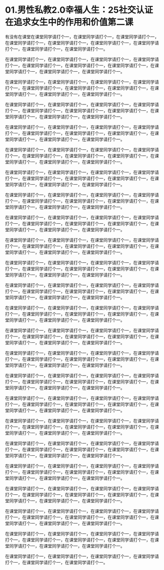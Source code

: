 # 01.男性私教2.0幸福人生：25社交认证在追求女生中的作用和价值第二课

有没有在课堂在课堂同学请打个一，在课堂同学请打个一，在课堂同学请打个一，在课堂同学请打个一，在课堂同学请打个一，在课堂同学请打个一，在课堂同学请打个一，在课堂同学请打个一，在课堂同学请打个一。

在课堂同学请打个一，在课堂同学请打个一，在课堂同学请打个一，在课堂同学请打个一，在课堂同学请打个一，在课堂同学请打个一，在课堂同学请打个一，在课堂同学请打个一，在课堂同学请打个一，在课堂同学请打个一。

在课堂同学请打个一，在课堂同学请打个一，在课堂同学请打个一，在课堂同学请打个一，在课堂同学请打个一，在课堂同学请打个一，在课堂同学请打个一，在课堂同学请打个一，在课堂同学请打个一，在课堂同学请打个一。

在课堂同学请打个一，在课堂同学请打个一，在课堂同学请打个一，在课堂同学请打个一，在课堂同学请打个一，在课堂同学请打个一，在课堂同学请打个一，在课堂同学请打个一，在课堂同学请打个一，在课堂同学请打个一。

在课堂同学请打个一，在课堂同学请打个一，在课堂同学请打个一，在课堂同学请打个一，在课堂同学请打个一，在课堂同学请打个一，在课堂同学请打个一，在课堂同学请打个一，在课堂同学请打个一，在课堂同学请打个一。

在课堂同学请打个一，在课堂同学请打个一，在课堂同学请打个一，在课堂同学请打个一，在课堂同学请打个一，在课堂同学请打个一，在课堂同学请打个一，在课堂同学请打个一，在课堂同学请打个一，在课堂同学请打个一。

在课堂同学请打个一，在课堂同学请打个一，在课堂同学请打个一，在课堂同学请打个一，在课堂同学请打个一，在课堂同学请打个一，在课堂同学请打个一，在课堂同学请打个一，在课堂同学请打个一，在课堂同学请打个一。

在课堂同学请打个一，在课堂同学请打个一，在课堂同学请打个一，在课堂同学请打个一，在课堂同学请打个一，在课堂同学请打个一，在课堂同学请打个一，在课堂同学请打个一，在课堂同学请打个一，在课堂同学请打个一。

在课堂同学请打个一，在课堂同学请打个一，在课堂同学请打个一，在课堂同学请打个一，在课堂同学请打个一，在课堂同学请打个一，在课堂同学请打个一，在课堂同学请打个一，在课堂同学请打个一，在课堂同学请打个一。

在课堂同学请打个一，在课堂同学请打个一，在课堂同学请打个一，在课堂同学请打个一，在课堂同学请打个一，在课堂同学请打个一，在课堂同学请打个一，在课堂同学请打个一，在课堂同学请打个一，在课堂同学请打个一。

在课堂同学请打个一，在课堂同学请打个一，在课堂同学请打个一，在课堂同学请打个一，在课堂同学请打个一，在课堂同学请打个一，在课堂同学请打个一，在课堂同学请打个一，在课堂同学请打个一，在课堂同学请打个一。

在课堂同学请打个一，在课堂同学请打个一，在课堂同学请打个一，在课堂同学请打个一，在课堂同学请打个一，在课堂同学请打个一，在课堂同学请打个一，在课堂同学请打个一，在课堂同学请打个一，在课堂同学请打个一。

在课堂同学请打个一，在课堂同学请打个一，在课堂同学请打个一，在课堂同学请打个一，在课堂同学请打个一，在课堂同学请打个一，在课堂同学请打个一，在课堂同学请打个一，在课堂同学请打个一，在课堂同学请打个一。

在课堂同学请打个一，在课堂同学请打个一，在课堂同学请打个一，在课堂同学请打个一，在课堂同学请打个一，在课堂同学请打个一，在课堂同学请打个一，在课堂同学请打个一，在课堂同学请打个一，在课堂同学请打个一。

在课堂同学请打个一，在课堂同学请打个一，在课堂同学请打个一，在课堂同学请打个一，在课堂同学请打个一，在课堂同学请打个一，在课堂同学请打个一，在课堂同学请打个一，在课堂同学请打个一，在课堂同学请打个一。

在课堂同学请打个一，在课堂同学请打个一，在课堂同学请打个一，在课堂同学请打个一，在课堂同学请打个一，在课堂同学请打个一，在课堂同学请打个一，在课堂同学请打个一，在课堂同学请打个一，在课堂同学请打个一。

在课堂同学请打个一，在课堂同学请打个一，在课堂同学请打个一，在课堂同学请打个一，在课堂同学请打个一，在课堂同学请打个一，在课堂同学请打个一，在课堂同学请打个一，在课堂同学请打个一，在课堂同学请打个一。

在课堂同学请打个一，在课堂同学请打个一，在课堂同学请打个一，在课堂同学请打个一，在课堂同学请打个一，在课堂同学请打个一，在课堂同学请打个一，在课堂同学请打个一，在课堂同学请打个一，在课堂同学请打个一。

在课堂同学请打个一，在课堂同学请打个一，在课堂同学请打个一，在课堂同学请打个一，在课堂同学请打个一，在课堂同学请打个一，在课堂同学请打个一，在课堂同学请打个一，在课堂同学请打个一，在课堂同学请打个一。

在课堂同学请打个一，在课堂同学请打个一，在课堂同学请打个一，在课堂同学请打个一，在课堂同学请打个一，在课堂同学请打个一，在课堂同学请打个一，在课堂同学请打个一，在课堂同学请打个一，在课堂同学请打个一。

在课堂同学请打个一，在课堂同学请打个一，在课堂同学请打个一，在课堂同学请打个一，在课堂同学请打个一，在课堂同学请打个一，在课堂同学请打个一，在课堂同学请打个一，在课堂同学请打个一，在课堂同学请打个一。

在课堂同学请打个一，在课堂同学请打个一，在课堂同学请打个一，在课堂同学请打个一，在课堂同学请打个一，在课堂同学请打个一，在课堂同学请打个一，在课堂同学请打个一，在课堂同学请打个一，在课堂同学请打个一。

在课堂同学请打个一，在课堂同学请打个一，在课堂同学请打个一，在课堂同学请打个一，在课堂同学请打个一，在课堂同学请打个一，在课堂同学请打个一，在课堂同学请打个一，在课堂同学请打个一，在课堂同学请打个一。

在课堂同学请打个一，在课堂同学请打个一，在课堂同学请打个一，在课堂同学请打个一，在课堂同学请打个一，在课堂同学请打个一。